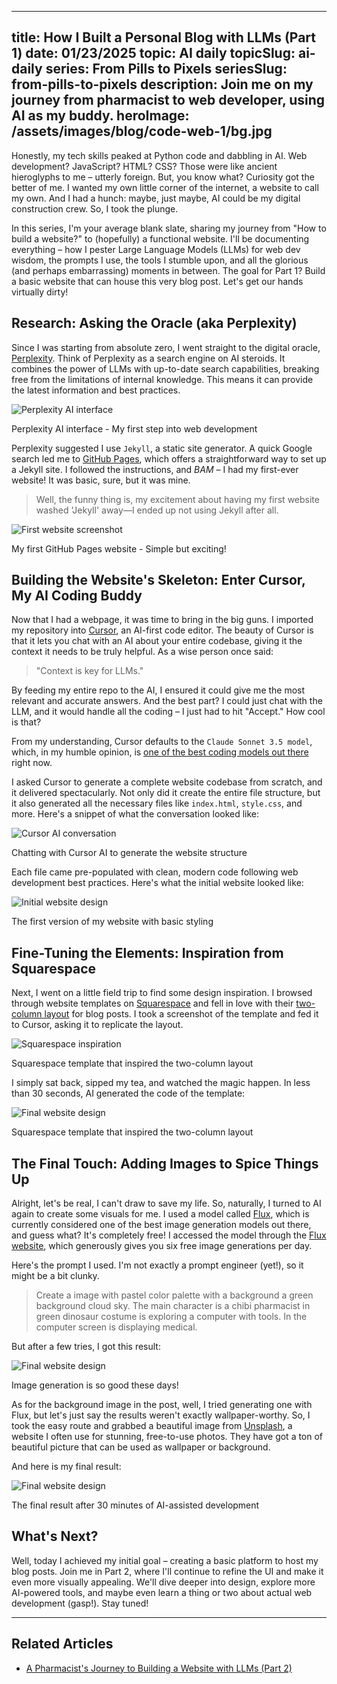 
---
title: How I Built a Personal Blog with LLMs (Part 1)
date: 01/23/2025
topic: AI daily
topicSlug: ai-daily
series: From Pills to Pixels
seriesSlug: from-pills-to-pixels
description: Join me on my journey from pharmacist to web developer, using AI as my buddy.
heroImage: /assets/images/blog/code-web-1/bg.jpg
---

Honestly, my tech skills peaked at Python code and dabbling in AI. Web development? JavaScript? HTML? CSS? Those were like ancient hieroglyphs to me – utterly foreign. But, you know what? Curiosity got the better of me. I wanted my own little corner of the internet, a website to call my own. And I had a hunch: maybe, just maybe, AI could be my digital construction crew. So, I took the plunge.

In this series, I'm your average blank slate, sharing my journey from "How to build a website?" to (hopefully) a functional website. I'll be documenting everything – how I pester Large Language Models (LLMs) for web dev wisdom, the prompts I use, the tools I stumble upon, and all the glorious (and perhaps embarrassing) moments in between. The goal for Part 1? Build a basic website that can house this very blog post. Let's get our hands virtually dirty!

## Research: Asking the Oracle (aka Perplexity)

Since I was starting from absolute zero, I went straight to the digital oracle, [Perplexity](https://www.perplexity.ai/). Think of Perplexity as a search engine on AI steroids. It combines the power of LLMs with up-to-date search capabilities, breaking free from the limitations of internal knowledge. This means it can provide the latest information and best practices.

<div class="image-container">
    <img src="/assets/images/blog/code-web-1/perplexity.png" alt="Perplexity AI interface">
    <p class="image-caption">Perplexity AI interface - My first step into web development</p>
</div>

Perplexity suggested I use `Jekyll`, a static site generator. A quick Google search led me to [GitHub Pages](https://pages.github.com/), which offers a straightforward way to set up a Jekyll site. I followed the instructions, and *BAM* – I had my first-ever website! It was basic, sure, but it was mine.

> Well, the funny thing is, my excitement about having my first website washed 'Jekyll' away—I ended up not using Jekyll after all.

<div class="image-container">
    <img src="/assets/images/blog/code-web-1/init.png" alt="First website screenshot">
    <p class="image-caption">My first GitHub Pages website - Simple but exciting!</p>
</div>

## Building the Website's Skeleton: Enter Cursor, My AI Coding Buddy

Now that I had a webpage, it was time to bring in the big guns. I imported my repository into [Cursor](https://www.cursor.com/), an AI-first code editor. The beauty of Cursor is that it lets you chat with an AI about your entire codebase, giving it the context it needs to be truly helpful. As a wise person once said:

> "Context is key for LLMs."

By feeding my entire repo to the AI, I ensured it could give me the most relevant and accurate answers. And the best part? I could just chat with the LLM, and it would handle all the coding – I just had to hit "Accept." How cool is that?

From my understanding, Cursor defaults to the `Claude Sonnet 3.5 model`, which, in my humble opinion, is [one of the best coding models out there](https://web.lmarena.ai/leaderboard) right now.

I asked Cursor to generate a complete website codebase from scratch, and it delivered spectacularly. Not only did it create the entire file structure, but it also generated all the necessary files like `index.html`, `style.css`, and more. Here's a snippet of what the conversation looked like:

<div class="image-container">
    <img src="/assets/images/blog/code-web-1/cursor-1.png" alt="Cursor AI conversation">
    <p class="image-caption">Chatting with Cursor AI to generate the website structure</p>
</div>

Each file came pre-populated with clean, modern code following web development best practices. Here's what the initial website looked like:

<div class="image-container">
    <img src="/assets/images/blog/code-web-1/first.png" alt="Initial website design">
    <p class="image-caption">The first version of my website with basic styling</p>
</div>

## Fine-Tuning the Elements: Inspiration from Squarespace

Next, I went on a little field trip to find some design inspiration. I browsed through website templates on [Squarespace](https://www.squarespace.com/) and fell in love with their [two-column layout](https://www.squarespace.com/templates/palmera-fluid-demo) for blog posts. I took a screenshot of the template and fed it to Cursor, asking it to replicate the layout.

<div class="image-container">
    <img src="/assets/images/blog/code-web-1/cursor-2.png" alt="Squarespace inspiration">
    <p class="image-caption">Squarespace template that inspired the two-column layout</p>
</div>

I simply sat back, sipped my tea, and watched the magic happen. In less than 30 seconds, AI generated the code of the template:

<div class="image-container">
    <img src="/assets/images/blog/code-web-1/end-1.png" alt="Final website design">
    <p class="image-caption">Squarespace template that inspired the two-column layout</p>
</div>

## The Final Touch: Adding Images to Spice Things Up

Alright, let's be real, I can't draw to save my life. So, naturally, I turned to AI again to create some visuals for me. I used a model called [Flux](https://github.com/black-forest-labs/flux), which is currently considered one of the best image generation models out there, and guess what? It's completely free! I accessed the model through the [Flux website](https://www.fluxpro.ai/), which generously gives you six free image generations per day.

Here's the prompt I used. I'm not exactly a prompt engineer (yet!), so it might be a bit clunky.

> Create a image with pastel color palette with a background a green background cloud sky. The main character is a chibi pharmacist in green dinosaur costume is exploring a computer with tools. In the computer screen is displaying medical.

But after a few tries, I got this result:

<div class="image-container">
    <img src="/assets/images/blog/code-web-1/img-gen.png" alt="Final website design">
    <p class="image-caption">Image generation is so good these days!</p>
</div>

As for the background image in the post, well, I tried generating one with Flux, but let's just say the results weren't exactly wallpaper-worthy. So, I took the easy route and grabbed a beautiful image from [Unsplash](https://unsplash.com/), a website I often use for stunning, free-to-use photos. They have got a ton of beautiful picture that can be used as wallpaper or background.

And here is my final result:
<div class="image-container">
    <img src="/assets/images/blog/code-web-1/end-2.png" alt="Final website design">
    <p class="image-caption">The final result after 30 minutes of AI-assisted development</p>
</div>


## What's Next?

Well, today I achieved my initial goal – creating a basic platform to host my blog posts. Join me in Part 2, where I'll continue to refine the UI and make it even more visually appealing. We'll dive deeper into design, explore more AI-powered tools, and maybe even learn a thing or two about actual web development (gasp!). Stay tuned!

---

## Related Articles
- [A Pharmacist's Journey to Building a Website with LLMs (Part 2)](#)
